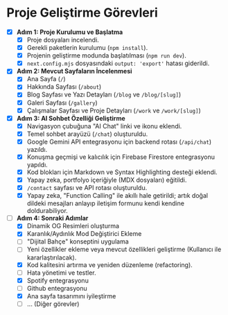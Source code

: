 # Proje Geliştirme Görevleri

- [x] **Adım 1: Proje Kurulumu ve Başlatma**
  - [x] Proje dosyaları incelendi.
  - [x] Gerekli paketlerin kurulumu (`npm install`).
  - [x] Projenin geliştirme modunda başlatılması (`npm run dev`).
  - [x] `next.config.mjs` dosyasındaki `output: 'export'` hatası giderildi.

- [x] **Adım 2: Mevcut Sayfaların İncelenmesi**
  - [x] Ana Sayfa (`/`)
  - [x] Hakkında Sayfası (`/about`)
  - [x] Blog Sayfası ve Yazı Detayları (`/blog` ve `/blog/[slug]`)
  - [x] Galeri Sayfası (`/gallery`)
  - [x] Çalışmalar Sayfası ve Proje Detayları (`/work` ve `/work/[slug]`)

- [x] **Adım 3: AI Sohbet Özelliği Geliştirme**
  - [x] Navigasyon çubuğuna "AI Chat" linki ve ikonu eklendi.
  - [x] Temel sohbet arayüzü (`/chat`) oluşturuldu.
  - [x] Google Gemini API entegrasyonu için backend rotası (`/api/chat`) yazıldı.
  - [x] Konuşma geçmişi ve kalıcılık için Firebase Firestore entegrasyonu yapıldı.
  - [x] Kod blokları için Markdown ve Syntax Highlighting desteği eklendi.
  - [x] Yapay zeka, portfolyo içeriğiyle (MDX dosyaları) eğitildi.
  - [x] `/contact` sayfası ve API rotası oluşturuldu.
  - [x] Yapay zeka, "Function Calling" ile akıllı hale getirildi; artık doğal dildeki mesajları anlayıp iletişim formunu kendi kendine doldurabiliyor.

- [ ] **Adım 4: Sonraki Adımlar**
  - [x] Dinamik OG Resimleri oluşturma
  - [x] Karanlık/Aydınlık Mod Değiştirici Ekleme
  - [ ] "Dijital Bahçe" konseptini uygulama
  - [ ] Yeni özellikler ekleme veya mevcut özellikleri geliştirme (Kullanıcı ile kararlaştırılacak).
  - [x] Kod kalitesini artırma ve yeniden düzenleme (refactoring).
  - [ ] Hata yönetimi ve testler.
  - [x] Spotify entegrasyonu
  - [ ] Github entegrasyonu
  - [x] Ana sayfa tasarımını iyileştirme
  - [ ] ... (Diğer görevler) 